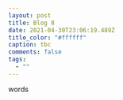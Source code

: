 ```yaml
---
layout: post
title: Blog 8
date: 2021-04-30T23:06:19.489Z
title_color: "#ffffff"
caption: tbc
comments: false
tags:
  - ""
---
```

words